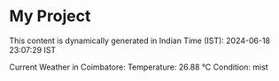# My Project

This content is dynamically generated in Indian Time (IST): 2024-06-18 23:07:29 IST


Current Weather in Coimbatore:
Temperature: 26.88 °C
Condition: mist
